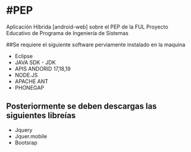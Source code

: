 #PEP
===


Aplicación Híbrida [android-web] sobre el PEP de la FUL
Proyecto Educativo de Programa de Ingeniería de Sistemas

##Se requiere el siguiente software perviamente instalado en la maquina

* Eclipse
* JAVA SDK - JDK
* APIS ANDORID 17,18,19
* NODE.JS
* APACHE ANT
* PHONEGAP

## Posteriormente se deben descargas las siguientes libreías

* Jquery
* Jquer.mobile
* Bootsrap
